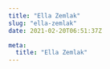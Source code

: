 ```yaml
---
title: "Ella Zemlak"
slug: "ella-zemlak"
date: 2021-02-20T06:51:37Z

meta:
  title: "Ella Zemlak"
---
```


